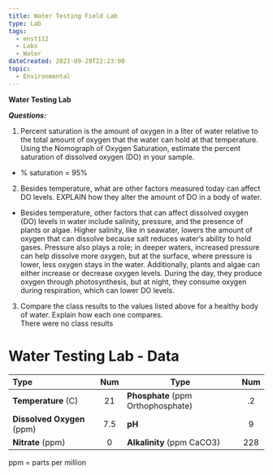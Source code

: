 ```yaml
---
title: Water Testing Field Lab
type: Lab
tags:
  - enst112
  - Labs
  - Water
dateCreated: 2021-09-29T22:23:00
topic:
  - Environmental
---
```


**Water Testing Lab**  
   
***Questions:***

1. Percent saturation is the amount of oxygen in a liter of water relative to the total amount of oxygen that the water can hold at that temperature.  Using the Nomograph of Oxygen Saturation, estimate the percent saturation of dissolved oxygen (DO) in your sample.  
- % saturation = 95%  
2. Besides temperature, what are other factors measured today can affect DO levels.  EXPLAIN how they alter the amount of DO in a body of water.  
- Besides temperature, other factors that can affect dissolved oxygen (DO) levels in water include salinity, pressure, and the presence of plants or algae. Higher salinity, like in seawater, lowers the amount of oxygen that can dissolve because salt reduces water’s ability to hold gases. Pressure also plays a role; in deeper waters, increased pressure can help dissolve more oxygen, but at the surface, where pressure is lower, less oxygen stays in the water. Additionally, plants and algae can either increase or decrease oxygen levels. During the day, they produce oxygen through photosynthesis, but at night, they consume oxygen during respiration, which can lower DO levels.  
3. Compare the class results to the values listed above for a healthy body of water.  Explain how each one compares.  
   There were no class results

# **Water Testing Lab \- Data** 

| **Type**                   | **Num** | **Type**                           | **Num** |
| :------------------------- | :-----: | ---------------------------------- | :-----: |
| **Temperature** (C)        |   21    | **Phosphate** (ppm Orthophosphate) |   .2    |
| **Dissolved Oxygen** (ppm) |   7.5   | **pH**                             |    9    |
| **Nitrate** (ppm)          |    0    | **Alkalinity** (ppm CaCO3)         |   228   |

   
ppm \= parts per million

